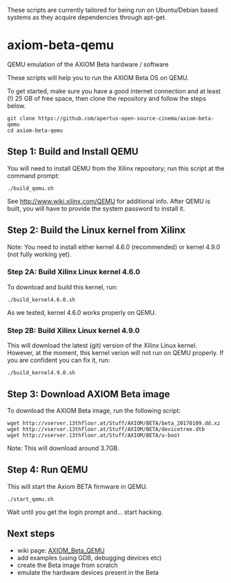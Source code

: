 These scripts are currently tailored for being run on Ubuntu/Debian based systems as they acquire dependencies through apt-get.


# axiom-beta-qemu
QEMU emulation of the AXIOM Beta hardware / software

These scripts will help you to run the AXIOM Beta OS on QEMU.

To get started, make sure you have a good internet connection
and at least (!) 25 GB of free space, then clone the repository
and follow the steps below.

    git clone https://github.com/apertus-open-source-cinema/axiom-beta-qemu
    cd axiom-beta-qemu

## Step 1: Build and Install QEMU
You will need to install QEMU from the Xilinx repository;
run this script at the command prompt:

    ./build_qemu.sh

See http://www.wiki.xilinx.com/QEMU for additional info.
After QEMU is built, you will have to provide the system password to install it.

## Step 2: Build the Linux kernel from Xilinx

Note: You need to install either kernel 4.6.0 (recommended)
or kernel 4.9.0 (not fully working yet).

### Step 2A: Build Xilinx Linux kernel 4.6.0

To download and build this kernel, run:

    ./build_kernel4.6.0.sh

As we tested, kernel 4.6.0 works properly on QEMU.

### Step 2B: Build Xilinx Linux kernel 4.9.0

This will download the latest (git) version of the Xilinx Linux kernel.
However, at the moment, this kernel verion will not run on QEMU properly.
If you are confident you can fix it, run:

    ./build_kernel4.9.0.sh

## Step 3: Download AXIOM Beta image
To download the AXIOM Beta image, run the following script:

```
wget http://vserver.13thfloor.at/Stuff/AXIOM/BETA/beta_20170109.dd.xz
wget http://vserver.13thfloor.at/Stuff/AXIOM/BETA/devicetree.dtb
wget http://vserver.13thfloor.at/Stuff/AXIOM/BETA/u-boot
```

Note: This will download around 3.7GB.

## Step 4: Run QEMU

This will start the Axiom BETA firmware in QEMU.

    ./start_qemu.sh

Wait until you get the login prompt and... start hacking.

## Next steps

- wiki page: [AXIOM_Beta_QEMU](https://wiki.apertus.org/index.php/AXIOM_Beta_QEMU)
- add examples (using GDB, debugging devices etc)
- create the Beta image from scratch
- emulate the hardware devices present in the Beta
